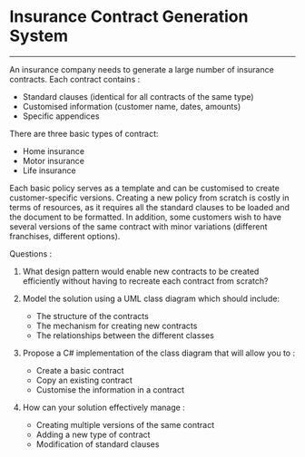 # Insurance Contract Generation System

---

An insurance company needs to generate a large number of insurance contracts. Each contract contains :

- Standard clauses (identical for all contracts of the same type)
- Customised information (customer name, dates, amounts)
- Specific appendices

There are three basic types of contract:

- Home insurance
- Motor insurance
- Life insurance

Each basic policy serves as a template and can be customised to create customer-specific versions. Creating a new policy from scratch is costly in terms of resources, as it requires all the standard clauses to be loaded and the document to be formatted. In addition, some customers wish to have several versions of the same contract with minor variations (different franchises, different options).

Questions :

1. What design pattern would enable new contracts to be created efficiently without having to recreate each contract from scratch?

2. Model the solution using a UML class diagram which should include:

   - The structure of the contracts
   - The mechanism for creating new contracts
   - The relationships between the different classes

3. Propose a C# implementation of the class diagram that will allow you to :

   - Create a basic contract
   - Copy an existing contract
   - Customise the information in a contract

4. How can your solution effectively manage :
   - Creating multiple versions of the same contract
   - Adding a new type of contract
   - Modification of standard clauses